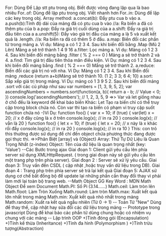 For: Dùng Để Lặp stt ptu trong obj. Biết được vòng đang lặp qua là bao nhiêu
For..of: Dùng để lặp ptu trong obj. Viết nhanh hơn
For..in: Dùng để lặp các key trong obj.
Array method: a.concat(b): Đẩy ptu cua b vào a.
a.push(b):Tính độ dài của mảng đã có ptu cua b vào
//a: Ra biến a đã có thêm ptu của b
a.pop: Đẩy ra giá trị cuối dùng của a
a.shift: Đẩy ra giá trị đầu tiên của a
a.unshift(5): Đẩy vào giá trị đầu của mảng a là 5 và xuất kết quả là .length.
//a: Ra biến ra đã có thêm 5 ở đầu.
a.map: Biến đổi các phần tử trong mảng a. Ví dụ: Mảng a có 1 2 3 4. Sau khi biến đổi bằng .Map (Mũ 2 Lên) Mảng a sẽ trở thành 1 4 9 16
a.filter: Lọc mảng a. Ví dụ: Mảng có 1 2 3 4. Sau khi biến đổi mảng bằng .filter ( % 2 === 0 ) Mảng a sẽ trở thành 2 và 4.
a.find: Tìm giá trị đầu tiên thỏa mãn điều kiện. Ví Dụ: mảng có 1 2 3 4. Sau khi biến đổi mảng bằng .find ( % 2 === 0) Mẩng sẽ trở thành 2.
a.reduce: Biến đổi các giá trị nó với nha. Ví Dụ: Mảng có 1 2 3 4. Sau khi Biến đổi mảng .reduce (return a+b)Mảng sẽ trở thành 10. (1 2; 3 3; 6 4; 10)
a.sort: Sắp xếp giá trị trong mảng. Ví Dụ: mảng có 1 3 9 5 2. Sau khi biến đổi mảng .sort với các cú pháp như sau
var numbers = [1, 3, 9, 5, 2];
var ascendingNumbers = numbers.sort(function(a, b){
    return a - b;    // Value < 0;
})
console.log('ascendingNumbers');  // 1, 2, 3, 5, 9
=>> Var và let giống nhau ở chỗ đều là keyword để khai báo biến
Khác: Let Tạo ra biến chỉ có thể truy cập trong block chứa nó. Còn var thì tạo ra biến có phạm vi truy cập suốt function chứa nó
-)Ví Dụ: function foo() {
var x = 10;
if (true) {
var(let) x = 20; // x ở đây cũng là x ở trên
console.log(x); // in ra 20
}
console.log(x); // vẫn là 20
}
function foo() {
let x = 10;
if (true) {
let x = 20; // x này là x khác rồi đấy
console.log(x); // in ra 20
}
console.log(x); // in ra 10
}
This: con trỏ this thường được sử dụng để chỉ đến object chứa phương thức đang được gọi thực thi.
=>>Phân Biệt [array] và {Object}
Array: Thứ Tự Dữ Liệu là Quan Trọng Nhất (z-index)
Object: Tên của dữ liệu là quan trọng nhất (key: 'Value')
--Các Bước trong ajax
Giai đoạn 1: Client gửi yêu cầu lên phía server sử dụng XMLHttpRequest. ( trong giai đoạn này sẽ gửi yêu cầu lên một trang php trên phía server).
Giai đoạn 2 : Server sẽ xử lý yêu cầu.
Giai đoạn 3: Truy vấn đến CSDL ( cập nhật ,hoặc truy vấn dữ liệu trong DB).
Giai đoạn 4 : Trang php trên phía server sẽ trả lại kết quả
Giai đoạn 5: AJAX sử dụng cơ chế bất đồng bộ để update lại những phần cần thay đổi thay vì phải làm mới lại toàn bộ trang web.
--Math Object
GG Key Word : MDN Math Object Để xem Document
Math.PI: Số Pi (3.14......)
Math.ceil: Làm tròn lên
Math.floot: Làm Tròn Xuống
Math.round: Làm tròn
Math.max: Xuất kết quả lớn nhất trong mảng
Math.min: Xuất kết quả nhỏ nhất trong mảng
Math.random: Xuất ra kết quả ngẫu nhiên (Từ 0 -> 1)
-- Toán Tử "New"
Dùng để thay thế, cập nhật hay sửa đổi các dữ liệu trong mảng
-- Prototype trong javascript
Dùng để khai báo các phần tử dùng chung hoặc có nhiệm vụ chung với các mảng
-- Lập trình OOP
+)Tính đóng gói (Encapsulation)
+)Tính kế thừa (Inheritance)
+)Tính đa hình (Polymorphism )
+)Tính trừu tượng(Abstraction)